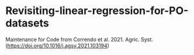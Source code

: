 # Revisiting-linear-regression-for-PO-datasets
Maintenance for Code from Correndo et al. 2021. Agric. Syst. (https://doi.org/10.1016/j.agsy.2021.103194)
